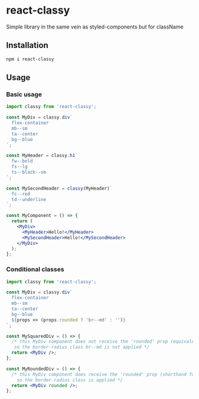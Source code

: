 # react-classy

Simple library in the same vein as styled-components but for className

## Installation

```bash
npm i react-classy
```

## Usage

### Basic usage

```jsx
import classy from 'react-classy';

const MyDiv = classy.div`
  flex-container
  mb--sm
  ta--center
  bg--blue
`;

const MyHeader = classy.h1`
  fw--bold
  fs--lg
  ts--black--sm
`;

const MySecondHeader = classy(MyHeader)`
  fc--red
  td--underline
`;

const MyComponent = () => {
  return (
    <MyDiv>
      <MyHeader>Hello!</MyHeader>
      <MySecondHeader>Hello!</MySecondHeader>
    </MyDiv>
  );
};
```

### Conditional classes

```jsx
import classy from 'react-classy';

const MyDiv = classy.div`
  flex-container
  mb--sm
  ta--center
  bg--blue
  ${props => (props.rounded ? 'br--md' : '')}
`;

const MySquaredDiv = () => {
  /* this MyDiv component does not receive the 'rounded' prop (equivalent to doing rounded={false})
   so the border-radius class br--md is not applied */
  return <MyDiv />;
};

const MyRoundedDiv = () => {
  /* this MyDiv component does receive the 'rounded' prop (shorthand for rounded={true})
    so the border-radius class is applied */
  return <MyDiv rounded />;
};
```
